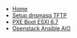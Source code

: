 - [Home](/README)
- [Setup dnsmasq TFTP](/dnsmasq/README)
- [PXE Boot ESXI 6.7](/pxe-esxi67/README)
- [Openstack Ansible AIO](/openstack-ansible-aio/README)


